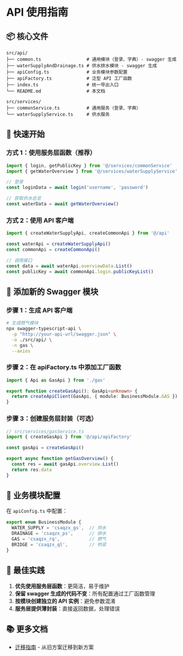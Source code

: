 # API 使用指南

## 📦 核心文件

```
src/api/
├── common.ts                 # 通用模块（登录、字典）- swagger 生成
├── waterSupplyAndDrainage.ts # 供水排水模块 - swagger 生成
├── apiConfig.ts              # 业务模块参数配置
├── apiFactory.ts             # 泛型 API 工厂函数
├── index.ts                  # 统一导出入口
└── README.md                 # 本文档

src/services/
├── commonService.ts          # 通用服务（登录、字典）
└── waterSupplyService.ts     # 供水服务
```

## 🚀 快速开始

### 方式 1：使用服务层函数（推荐）

```typescript
import { login, getPublicKey } from '@/services/commonService'
import { getWaterOverview } from '@/services/waterSupplyService'

// 登录
const loginData = await login('username', 'password')

// 获取供水总览
const waterData = await getWaterOverview()
```

### 方式 2：使用 API 客户端

```typescript
import { createWaterSupplyApi, createCommonApi } from '@/api'

const waterApi = createWaterSupplyApi()
const commonApi = createCommonApi()

// 调用接口
const data = await waterApi.overviewData.List()
const publicKey = await commonApi.login.publicKeyList()
```

## 🔧 添加新的 Swagger 模块

### 步骤 1：生成 API 客户端

```bash
# 生成燃气模块
npx swagger-typescript-api \
  -p "http://your-api-url/swagger.json" \
  -o ./src/api/ \
  -n gas \
  --axios
```

### 步骤 2：在 apiFactory.ts 中添加工厂函数

```typescript
import { Api as GasApi } from './gas'

export function createGasApi(): GasApi<unknown> {
  return createApiClient(GasApi, { module: BusinessModule.GAS })
}
```

### 步骤 3：创建服务层封装（可选）

```typescript
// src/services/gasService.ts
import { createGasApi } from '@/api/apiFactory'

const gasApi = createGasApi()

export async function getGasOverview() {
  const res = await gasApi.overview.List()
  return res.data
}
```

## 📝 业务模块配置

在 `apiConfig.ts` 中配置：

```typescript
export enum BusinessModule {
  WATER_SUPPLY = 'csaqzx_gs',  // 供水
  DRAINAGE = 'csaqzx_ps',      // 排水
  GAS = 'csaqzx_rq',           // 燃气
  BRIDGE = 'csaqzx_ql',        // 桥梁
}
```

## 🎯 最佳实践

1. **优先使用服务层函数**：更简洁，易于维护
2. **保留 swagger 生成的代码不变**：所有配置通过工厂函数管理
3. **按模块创建独立的 API 实例**：避免参数混淆
4. **服务层提供薄封装**：直接返回数据，处理错误

## 📚 更多文档

- [迁移指南](./MIGRATION_GUIDE.md) - 从旧方案迁移到新方案
